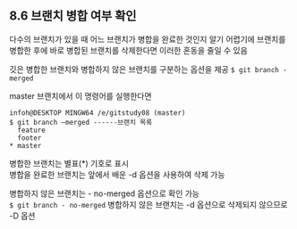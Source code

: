 ## 8.6 브랜치 병합 여부 확인
다수의 브랜치가 있을 때 어느 브랜치가 병합을 완료한 것인지 알기 어렵기에 브랜치를 병합한 후에 바로 병합된 브랜치를 삭제한다면 이러한 혼동을 줄일 수 있음

깃은 병합한 브랜치와 병합하지 않은 브랜치를 구분하는 옵션을 제공
```$ git branch - merged```

master 브랜치에서 이 명령어를 실행한다면
```
infoh@DESKTOP MINGW64 /e/gitstudy08 (master) 
$ git branch –merged ------브랜치 목록
  feature
  footer
* master
```
병합한 브랜치는 별표(\*) 기호로 표시 <br>
병합을 완료한 브랜치는 앞에서 배운 -d 옵션을 사용하여 삭제 가능

병합하지 않은 브랜치는 - no-merged 옵션으로 확인 가능 <br>
```$ git branch - no-merged```
병합하지 않은 브랜치는 -d 옵션으로 삭제되지 않으므로 -D 옵션 
